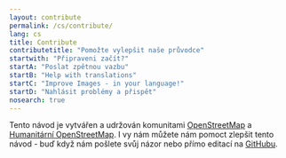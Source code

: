 ```yaml
---
layout: contribute
permalink: /cs/contribute/
lang: cs
title: Contribute
contributetitle: "Pomožte vylepšit naše průvodce"
startwith: "Připraveni začít?"
startA: "Poslat zpětnou vazbu"
startB: "Help with translations"
startC: "Improve Images - in your language!"
startD: "Nahlásit problémy a přispět"
nosearch: true
---
```

Tento návod je vytvářen a udržován komunitami [OpenStreetMap](http://www.openstreetmap.org/) a [Humanitární OpenStreetMap](http://hotosm.org/). I vy nám můžete nám pomoct zlepšit tento návod - buď když nám pošlete svůj názor nebo přímo editací na [GitHubu](http://github.com/hotosm/learnosm).
